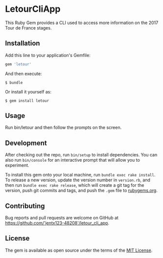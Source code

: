 # LetourCliApp

This Ruby Gem provides a CLI used to access more information on the 2017 Tour de France stages.

## Installation

Add this line to your application's Gemfile:

```ruby
gem 'letour'
```

And then execute:

    $ bundle

Or install it yourself as:

    $ gem install letour

## Usage

Run bin/letour and then follow the prompts on the screen.

## Development

After checking out the repo, run `bin/setup` to install dependencies. You can also run `bin/console` for an interactive prompt that will allow you to experiment.

To install this gem onto your local machine, run `bundle exec rake install`. To release a new version, update the version number in `version.rb`, and then run `bundle exec rake release`, which will create a git tag for the version, push git commits and tags, and push the `.gem` file to [rubygems.org](https://rubygems.org).

## Contributing

Bug reports and pull requests are welcome on GitHub at https://github.com/'jentx123-48208'/letour_cli_app.


## License

The gem is available as open source under the terms of the [MIT License](http://opensource.org/licenses/MIT).
